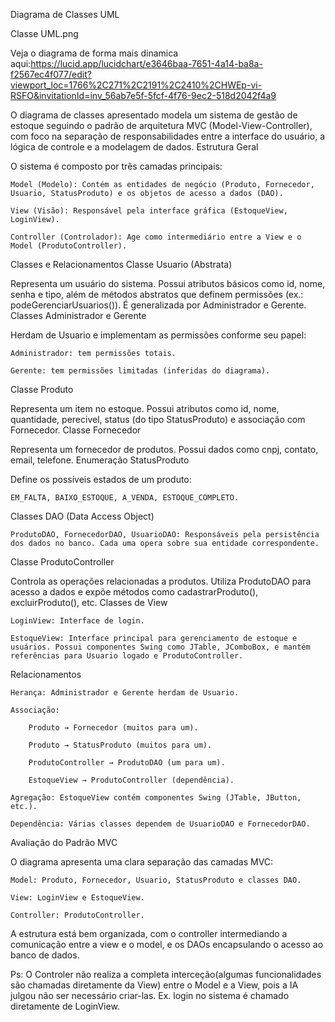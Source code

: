 Diagrama de Classes UML

Classe UML.png

Veja o diagrama de forma mais dinamica aqui:https://lucid.app/lucidchart/e3646baa-7651-4a14-ba8a-f2567ec4f077/edit?viewport_loc=1766%2C271%2C2191%2C2410%2CHWEp-vi-RSFO&invitationId=inv_56ab7e5f-5fcf-4f76-9ec2-518d2042f4a9

O diagrama de classes apresentado modela um sistema de gestão de estoque seguindo o padrão de arquitetura MVC (Model-View-Controller), com foco na separação de responsabilidades entre a interface do usuário, a lógica de controle e a modelagem de dados.
Estrutura Geral

O sistema é composto por três camadas principais:

    Model (Modelo): Contém as entidades de negócio (Produto, Fornecedor, Usuario, StatusProduto) e os objetos de acesso a dados (DAO).

    View (Visão): Responsável pela interface gráfica (EstoqueView, LoginView).

    Controller (Controlador): Age como intermediário entre a View e o Model (ProdutoController).

Classes e Relacionamentos
Classe Usuario (Abstrata)

Representa um usuário do sistema. Possui atributos básicos como id, nome, senha e tipo, além de métodos abstratos que definem permissões (ex.: podeGerenciarUsuarios()). É generalizada por Administrador e Gerente.
Classes Administrador e Gerente

Herdam de Usuario e implementam as permissões conforme seu papel:

    Administrador: tem permissões totais.

    Gerente: tem permissões limitadas (inferidas do diagrama).

Classe Produto

Representa um item no estoque. Possui atributos como id, nome, quantidade, perecivel, status (do tipo StatusProduto) e associação com Fornecedor.
Classe Fornecedor

Representa um fornecedor de produtos. Possui dados como cnpj, contato, email, telefone.
Enumeração StatusProduto

Define os possíveis estados de um produto:

    EM_FALTA, BAIXO_ESTOQUE, A_VENDA, ESTOQUE_COMPLETO.

Classes DAO (Data Access Object)

    ProdutoDAO, FornecedorDAO, UsuarioDAO: Responsáveis pela persistência dos dados no banco. Cada uma opera sobre sua entidade correspondente.

Classe ProdutoController

Controla as operações relacionadas a produtos. Utiliza ProdutoDAO para acesso a dados e expõe métodos como cadastrarProduto(), excluirProduto(), etc.
Classes de View

    LoginView: Interface de login.

    EstoqueView: Interface principal para gerenciamento de estoque e usuários. Possui componentes Swing como JTable, JComboBox, e mantém referências para Usuario logado e ProdutoController.

Relacionamentos

    Herança: Administrador e Gerente herdam de Usuario.

    Associação:

        Produto → Fornecedor (muitos para um).

        Produto → StatusProduto (muitos para um).

        ProdutoController → ProdutoDAO (um para um).

        EstoqueView → ProdutoController (dependência).

    Agregação: EstoqueView contém componentes Swing (JTable, JButton, etc.).

    Dependência: Várias classes dependem de UsuarioDAO e FornecedorDAO.

Avaliação do Padrão MVC

O diagrama apresenta uma clara separação das camadas MVC:

    Model: Produto, Fornecedor, Usuario, StatusProduto e classes DAO.

    View: LoginView e EstoqueView.

    Controller: ProdutoController.

A estrutura está bem organizada, com o controller intermediando a comunicação entre a view e o model, e os DAOs encapsulando o acesso ao banco de dados.

Ps: O Controler não realiza a completa interceção(algumas funcionalidades são chamadas diretamente da View) entre o Model e a View, pois a IA julgou não ser necessário criar-las. Ex. login no sistema é chamado diretamente de LoginView.